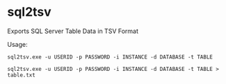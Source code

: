 # sql2tsv 

Exports SQL Server Table Data in TSV Format

Usage:
```
sql2tsv.exe -u USERID -p PASSWORD -i INSTANCE -d DATABASE -t TABLE

sql2tsv.exe -u USERID -p PASSWORD -i INSTANCE -d DATABASE -t TABLE > table.txt
```

